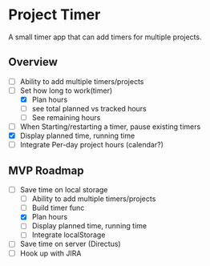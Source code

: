 # Project Timer

A small timer app that can add timers for multiple projects.

## Overview
- [ ] Ability to add multiple timers/projects
- [ ] Set how long to work(timer)
    - [x] Plan hours
    - [ ] see total planned vs tracked hours
    - [ ] See remaining hours
- [ ] When Starting/restarting a timer, pause existing timers
- [x] Display planned time, running time
- [ ] Integrate Per-day project hours (calendar?)

## MVP Roadmap
- [ ] Save time on local storage
    - [ ] Ability to add multiple timers/projects
    - [ ] Build timer func
    - [x] Plan hours
    - [ ] Display planned time, running time
    - [ ] Integrate localStorage
- [ ] Save time on server (Directus)
- [ ] Hook up with JIRA
